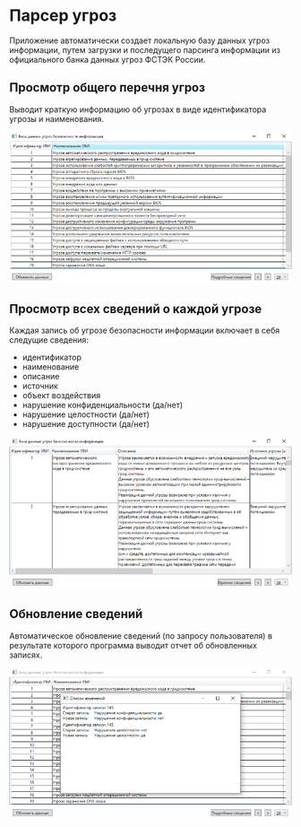 # Парсер угроз

Приложение автоматически создает локальную базу данных угроз информации, путем загрузки и последущего парсинга информации из официального банка данных угроз ФСТЭК России. 

## Просмотр общего перечня угроз

Выводит краткую информацию об угрозах в виде идентификатора угрозы и наименования.

<div align="center">

![Alt text](./Resources/Parser_short_info.png) 

</div>

## Просмотр всех сведений о каждой угрозе

Каждая запись об угрозе безопасности информации включает в себя следущие сведения:

-  идентификатор
-  наименование
-  описание
-  источник
-  объект воздействия
-  нарушение конфиденциальности (да/нет)
-  нарушение целостности (да/нет)
-  нарушение доступности (да/нет)

<div align="center">

![Alt text](./Resources/Parser_detailed_info.png) 

</div>

## Обновление сведений

Автоматическое обновление сведений (по запросу пользователя) в результате которого программа выводит отчет об обновленных записях.

<div align="center">

![Alt text](./Resources/Parser_update_info.png) 

</div>
